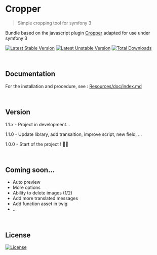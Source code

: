 # Cropper
> Simple cropping tool for symfony 3

Bundle based on the javascript plugin [Cropper](https://github.com/fengyuanchen/cropper) adapted for use under symfony 3

[![Latest Stable Version](https://poser.pugx.org/breithbarbot/cropper/v/stable?format=flat-square)](https://packagist.org/packages/breithbarbot/cropper)
[![Latest Unstable Version](https://poser.pugx.org/breithbarbot/cropper/v/unstable?format=flat-square)](https://packagist.org/packages/breithbarbot/cropper)
[![Total Downloads](https://poser.pugx.org/breithbarbot/cropper/downloads?format=flat-square)](https://packagist.org/packages/breithbarbot/cropper)

<br>

## Documentation

For the installation and procedure, see : [Resources/doc/index.md](Resources/doc/index.md)

<br>

## Version

1.1.x - Project in development...

1.1.0 - Update library, add transaltion, improve script, new field, ...

1.0.0 - Start of the project ! 🎉🎊

<br>

## Coming soon...
* Auto preview
* More options
* Ability to delete images (1/2)
* Add more translated messages
* Add function asset in twig
* ...

<br>

## License

[![License](https://poser.pugx.org/breithbarbot/cropper/license?format=flat-square)](https://github.com/breithbarbot/Cropper/blob/master/LICENSE)
